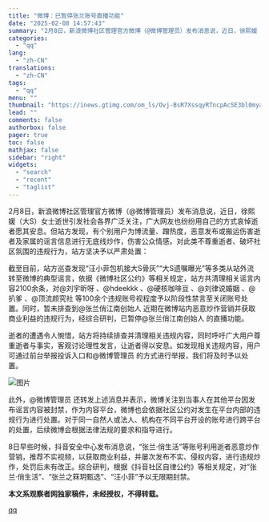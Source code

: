 ```yaml
---
title: "微博：已暂停张兰账号直播功能"
date: "2025-02-08 14:57:43"
summary: "2月8日，新浪微博社区管理官方微博（@微博管理员）发布消息说，近日，徐熙媛（大S）女士逝世引发社会..."
categories:
  - "qq"
lang:
  - "zh-CN"
translations:
  - "zh-CN"
tags:
  - "qq"
menu: ""
thumbnail: "https://inews.gtimg.com/om_ls/Ovj-BsR7XssqyRTncpAcSE3bl0myaw6PzT4LAr7P-b7DcAA_640360/0"
lead: ""
comments: false
authorbox: false
pager: true
toc: false
mathjax: false
sidebar: "right"
widgets:
  - "search"
  - "recent"
  - "taglist"
---
```


2月8日，新浪微博社区管理官方微博（@微博管理员）发布消息说，近日，徐熙媛（大S）女士逝世引发社会各界广泛关注，广大网友也纷纷用自己的方式哀悼逝者愿其安息。但站方发现，有个别用户为博流量、蹭热度，恶意发布或搬运伤害逝者及家属的谣言信息进行无底线炒作，伤害公众情感。对此类不尊重逝者、破坏社区氛围的违规行为，站方坚决予以严肃处置：

截至目前，站方巡查发现“汪小菲包机接大S骨灰”“大S遗嘱曝光”等多类从站外流转至微博的典型谣言，依据《微博社区公约》等相关规定，站方共清理相关谣言内容2100余条，对@刘宇昕呀 、@hdeekkk 、@硬核咖啡豆 、@刘律说婚姻 、@扒爹 、@顶流颜究社 等100余个违规账号视程度予以阶段性禁言至关闭账号处置。同时，暂未排查到@张兰俏江南创始人 近期在微博站内恶意炒作营销并获取商业利益的违规行为，经综合研判，已暂停@张兰俏江南创始人 的直播功能。

逝者的遭遇令人惋惜，站方将持续排查并清理相关违规内容，同时呼吁广大用户尊重逝者与事实，客观讨论理性发言，让逝者得以安息。如发现相关违规内容，用户可通过前台举报投诉入口和@微博管理员 的方式进行举报，我们将及时予以处置。

![图片](https://inews.gtimg.com/om_bt/O4swarBvhB4vVftO3eVanwS_hPy5Q3WMe3vvBtqZH3IUEAA/641)

此外，@微博管理员 还转发上述消息并表示，微博关注到当事人在其他平台因发布谣言内容被封禁，作为内容平台，微博也会依据社区公约对发生在平台内部的违规行为进行处置。对于同一自然人或法人、机构在不同平台开设的账号进行跨平台的处置，后续微博会根据法律法规的要求和指导进行。

8日早些时候，抖音安全中心发布消息说，“张兰·俏生活”等账号利用逝者恶意炒作营销，推荐不实视频，以获取商业利益，并屡次发布不实、侵权内容，进行违规炒作，处罚后未有改正。综合研判，根据《抖音社区自律公约》等相关规定，对“张兰·俏生活”、“张兰之箖玥甄选”、“汪小菲”予以无限期封禁。

**本文系观察者网独家稿件，未经授权，不得转载。**

[qq](https://new.qq.com/rain/a/20250208A04XII00)
